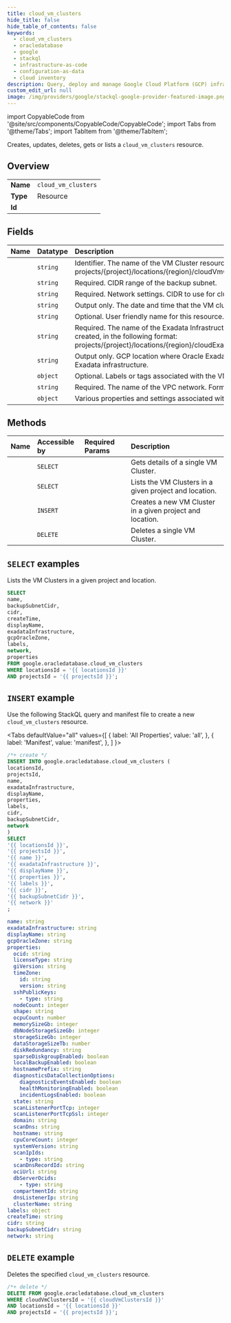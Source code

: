 ```yaml
---
title: cloud_vm_clusters
hide_title: false
hide_table_of_contents: false
keywords:
  - cloud_vm_clusters
  - oracledatabase
  - google
  - stackql
  - infrastructure-as-code
  - configuration-as-data
  - cloud inventory
description: Query, deploy and manage Google Cloud Platform (GCP) infrastructure and resources using SQL
custom_edit_url: null
image: /img/providers/google/stackql-google-provider-featured-image.png
---
```


import CopyableCode from '@site/src/components/CopyableCode/CopyableCode';
import Tabs from '@theme/Tabs';
import TabItem from '@theme/TabItem';

Creates, updates, deletes, gets or lists a <code>cloud_vm_clusters</code> resource.

## Overview
<table><tbody>
<tr><td><b>Name</b></td><td><code>cloud_vm_clusters</code></td></tr>
<tr><td><b>Type</b></td><td>Resource</td></tr>
<tr><td><b>Id</b></td><td><CopyableCode code="google.oracledatabase.cloud_vm_clusters" /></td></tr>
</tbody></table>

## Fields
| Name | Datatype | Description |
|:-----|:---------|:------------|
| <CopyableCode code="name" /> | `string` | Identifier. The name of the VM Cluster resource with the format: projects/{project}/locations/{region}/cloudVmClusters/{cloud_vm_cluster} |
| <CopyableCode code="backupSubnetCidr" /> | `string` | Required. CIDR range of the backup subnet. |
| <CopyableCode code="cidr" /> | `string` | Required. Network settings. CIDR to use for cluster IP allocation. |
| <CopyableCode code="createTime" /> | `string` | Output only. The date and time that the VM cluster was created. |
| <CopyableCode code="displayName" /> | `string` | Optional. User friendly name for this resource. |
| <CopyableCode code="exadataInfrastructure" /> | `string` | Required. The name of the Exadata Infrastructure resource on which VM cluster resource is created, in the following format: projects/{project}/locations/{region}/cloudExadataInfrastuctures/{cloud_extradata_infrastructure} |
| <CopyableCode code="gcpOracleZone" /> | `string` | Output only. GCP location where Oracle Exadata is hosted. It is same as GCP Oracle zone of Exadata infrastructure. |
| <CopyableCode code="labels" /> | `object` | Optional. Labels or tags associated with the VM Cluster. |
| <CopyableCode code="network" /> | `string` | Required. The name of the VPC network. Format: projects/{project}/global/networks/{network} |
| <CopyableCode code="properties" /> | `object` | Various properties and settings associated with Exadata VM cluster. |

## Methods
| Name | Accessible by | Required Params | Description |
|:-----|:--------------|:----------------|:------------|
| <CopyableCode code="get" /> | `SELECT` | <CopyableCode code="cloudVmClustersId, locationsId, projectsId" /> | Gets details of a single VM Cluster. |
| <CopyableCode code="list" /> | `SELECT` | <CopyableCode code="locationsId, projectsId" /> | Lists the VM Clusters in a given project and location. |
| <CopyableCode code="create" /> | `INSERT` | <CopyableCode code="locationsId, projectsId" /> | Creates a new VM Cluster in a given project and location. |
| <CopyableCode code="delete" /> | `DELETE` | <CopyableCode code="cloudVmClustersId, locationsId, projectsId" /> | Deletes a single VM Cluster. |

## `SELECT` examples

Lists the VM Clusters in a given project and location.

```sql
SELECT
name,
backupSubnetCidr,
cidr,
createTime,
displayName,
exadataInfrastructure,
gcpOracleZone,
labels,
network,
properties
FROM google.oracledatabase.cloud_vm_clusters
WHERE locationsId = '{{ locationsId }}'
AND projectsId = '{{ projectsId }}'; 
```

## `INSERT` example

Use the following StackQL query and manifest file to create a new <code>cloud_vm_clusters</code> resource.

<Tabs
    defaultValue="all"
    values={[
        { label: 'All Properties', value: 'all', },
        { label: 'Manifest', value: 'manifest', },
    ]
}>
<TabItem value="all">

```sql
/*+ create */
INSERT INTO google.oracledatabase.cloud_vm_clusters (
locationsId,
projectsId,
name,
exadataInfrastructure,
displayName,
properties,
labels,
cidr,
backupSubnetCidr,
network
)
SELECT 
'{{ locationsId }}',
'{{ projectsId }}',
'{{ name }}',
'{{ exadataInfrastructure }}',
'{{ displayName }}',
'{{ properties }}',
'{{ labels }}',
'{{ cidr }}',
'{{ backupSubnetCidr }}',
'{{ network }}'
;
```
</TabItem>
<TabItem value="manifest">

```yaml
name: string
exadataInfrastructure: string
displayName: string
gcpOracleZone: string
properties:
  ocid: string
  licenseType: string
  giVersion: string
  timeZone:
    id: string
    version: string
  sshPublicKeys:
    - type: string
  nodeCount: integer
  shape: string
  ocpuCount: number
  memorySizeGb: integer
  dbNodeStorageSizeGb: integer
  storageSizeGb: integer
  dataStorageSizeTb: number
  diskRedundancy: string
  sparseDiskgroupEnabled: boolean
  localBackupEnabled: boolean
  hostnamePrefix: string
  diagnosticsDataCollectionOptions:
    diagnosticsEventsEnabled: boolean
    healthMonitoringEnabled: boolean
    incidentLogsEnabled: boolean
  state: string
  scanListenerPortTcp: integer
  scanListenerPortTcpSsl: integer
  domain: string
  scanDns: string
  hostname: string
  cpuCoreCount: integer
  systemVersion: string
  scanIpIds:
    - type: string
  scanDnsRecordId: string
  ociUrl: string
  dbServerOcids:
    - type: string
  compartmentId: string
  dnsListenerIp: string
  clusterName: string
labels: object
createTime: string
cidr: string
backupSubnetCidr: string
network: string

```
</TabItem>
</Tabs>

## `DELETE` example

Deletes the specified <code>cloud_vm_clusters</code> resource.

```sql
/*+ delete */
DELETE FROM google.oracledatabase.cloud_vm_clusters
WHERE cloudVmClustersId = '{{ cloudVmClustersId }}'
AND locationsId = '{{ locationsId }}'
AND projectsId = '{{ projectsId }}';
```
